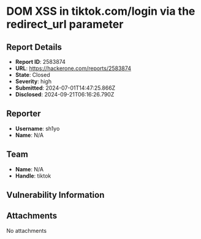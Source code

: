 # DOM XSS in tiktok.com/login via the redirect_url parameter

## Report Details
- **Report ID**: 2583874
- **URL**: https://hackerone.com/reports/2583874
- **State**: Closed
- **Severity**: high
- **Submitted**: 2024-07-01T14:47:25.866Z
- **Disclosed**: 2024-09-21T06:16:26.790Z

## Reporter
- **Username**: sh1yo
- **Name**: N/A

## Team
- **Name**: N/A
- **Handle**: tiktok

## Vulnerability Information


## Attachments
No attachments
